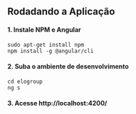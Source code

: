## Rodadando a Aplicação

#### 1. Instale NPM e Angular
```
sudo apt-get install npm
npm install -g @angular/cli
```

#### 2. Suba o ambiente de desenvolvimento
```
cd elogroup
ng s
```

#### 3. Acesse http://localhost:4200/
